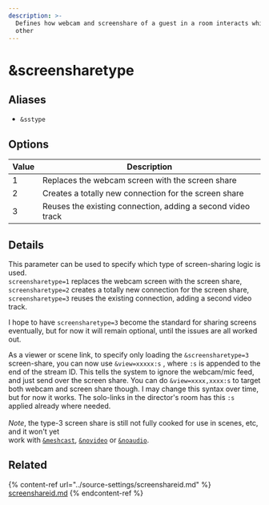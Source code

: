 ```yaml
---
description: >-
  Defines how webcam and screenshare of a guest in a room interacts which each
  other
---
```


# \&screensharetype

## Aliases

* `&sstype`

## Options

| Value | Description                                                 |
| ----- | ----------------------------------------------------------- |
| 1     | Replaces the webcam screen with the screen share            |
| 2     | Creates a totally new connection for the screen share       |
| 3     | Reuses the existing connection, adding a second video track |

## Details

This parameter can be used to specify which type of screen-sharing logic is used. \
`screensharetype=1` replaces the webcam screen with the screen share,\
`screensharetype=2` creates a totally new connection for the screen share, `screensharetype=3` reuses the existing connection, adding a second video track.

I hope to have `screensharetype=3` become the standard for sharing screens eventually, but for now it will remain optional, until the issues are all worked out.

As a viewer or scene link, to specify only loading the `&screensharetype=3` screen-share, you can now use `&view=xxxxx:s` , where `:s` is appended to the end of the stream ID. This tells the system to ignore the webcam/mic feed, and just send over the screen share. You can do `&view=xxxx,xxxx:s` to target both webcam and screen share though. I may change this syntax over time, but for now it works. The solo-links in the director's room has this `:s` applied already where needed.\
\
_Note_, the type-3 screen share is still not fully cooked for use in scenes, etc, and it won't yet \
work with [`&meshcast`](../meshcast-settings/and-meshcast.md), [`&novideo`](../viewers-settings/novideo.md) or [`&noaudio`](../viewers-settings/noaudio.md).

## Related

{% content-ref url="../source-settings/screenshareid.md" %}
[screenshareid.md](../source-settings/screenshareid.md)
{% endcontent-ref %}

